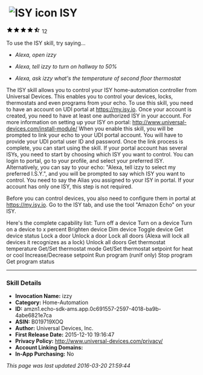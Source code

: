 # &nbsp;<img src="https://github.com/dale3h/alexa-skills-list/raw/master/skills/isy/B019719XOQ/app_icon" alt="ISY icon" width="36"> ISY
![4.5 stars](../../../images/ic_star_black_18dp_1x.png)![4.5 stars](../../../images/ic_star_black_18dp_1x.png)![4.5 stars](../../../images/ic_star_black_18dp_1x.png)![4.5 stars](../../../images/ic_star_black_18dp_1x.png)![4.5 stars](../../../images/ic_star_half_black_18dp_1x.png) 12

To use the ISY skill, try saying...

* *Alexa, open izzy*

* *Alexa, tell izzy to turn on hallway to 50%*

* *Alexa, ask izzy what's the temperature of second floor thermostat*

The ISY skill allows you to control your ISY home-automation controller from Universal Devices. This enables you to control your devices, locks, thermostats and even programs from your echo.
To use this skill, you need to have an account on UDI portal at https://my.isy.io. Once your account is created, you need to have at least one authorized ISY in your account. For more information on setting up your ISY on portal: http://www.universal-devices.com/install-module/
When you enable this skill, you will be prompted to link your echo to your UDI portal account. You will have to provide your UDI portal user ID and password. Once the link process is complete, you can start using the skill.
If your portal account has several ISYs, you need to start by choosing which ISY you want to control. You can login to portal, go to your profile, and select your preferred ISY. Alternatively, you can say to your echo: "Alexa, tell izzy to select my preferred I.S.Y.", and you will be prompted to say which ISY you want to control. You need to say the Alias you assigned to your ISY in portal. If your account has only one ISY, this step is not required.

Before you can control devices, you also need to configure them in portal at https://my.isy.io. Go to the ISY tab, and use the tool "Amazon Echo" on your ISY.

Here's the complete capability list:
Turn off a device
Turn on a device
Turn on a device to x percent
Brighten device
Dim device
Toggle device
Get device status
Lock a door
Unlock a door
Lock all doors (Alexa will lock all devices it recognizes as a lock)
Unlock all doors
Get thermostat temperature
Get/Set thermostat mode
Get/Set thermostat setpoint for heat or cool
Increase/Decrease setpoint
Run program (runIf only)
Stop program
Get program status

***

### Skill Details

* **Invocation Name:** izzy
* **Category:** Home-Automation
* **ID:** amzn1.echo-sdk-ams.app.0c691557-2597-4018-ba9b-4abe6821e7ca
* **ASIN:** B019719XOQ
* **Author:** Universal Devices, Inc.
* **First Release Date:** 2015-12-10 19:16:47
* **Privacy Policy:** http://www.universal-devices.com/privacy/
* **Account Linking Domains:** 
* **In-App Purchasing:** No

*This page was last updated 2016-03-20 21:59:44*

